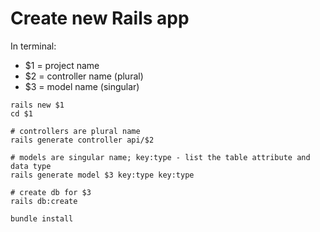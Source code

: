 # Create new Rails app

In terminal:

- $1 = project name
- $2 = controller name (plural)
- $3 = model name (singular)


```
rails new $1
cd $1

# controllers are plural name
rails generate controller api/$2

# models are singular name; key:type - list the table attribute and data type
rails generate model $3 key:type key:type

# create db for $3
rails db:create

bundle install
```
